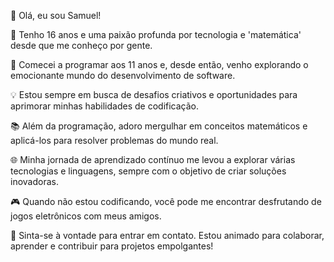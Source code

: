 👋 Olá, eu sou Samuel!

🌟 Tenho 16 anos e uma paixão profunda por tecnologia e 'matemática' desde que me conheço por gente.

🚀 Comecei a programar aos 11 anos e, desde então, venho explorando o emocionante mundo do desenvolvimento de software.

💡 Estou sempre em busca de desafios criativos e oportunidades para aprimorar minhas habilidades de codificação.

📚 Além da programação, adoro mergulhar em conceitos matemáticos e aplicá-los para resolver problemas do mundo real.

🌐 Minha jornada de aprendizado contínuo me levou a explorar várias tecnologias e linguagens, sempre com o objetivo de criar soluções inovadoras.

🎮 Quando não estou codificando, você pode me encontrar desfrutando de jogos eletrônicos com meus amigos.

💬 Sinta-se à vontade para entrar em contato. Estou animado para colaborar, aprender e contribuir para projetos empolgantes!

